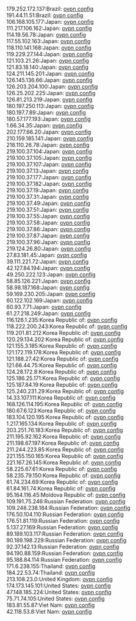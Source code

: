 179.252.172.137:Brazil: [ovpn config](vpn/179_252_172_137.ovpn)  
191.44.11.51:Brazil: [ovpn config](vpn/191_44_11_51.ovpn)  
106.168.105.177:Japan: [ovpn config](vpn/106_168_105_177.ovpn)  
111.217.106.162:Japan: [ovpn config](vpn/111_217_106_162.ovpn)  
114.19.56.78:Japan: [ovpn config](vpn/114_19_56_78.ovpn)  
117.55.102.163:Japan: [ovpn config](vpn/117_55_102_163.ovpn)  
118.110.141.168:Japan: [ovpn config](vpn/118_110_141_168.ovpn)  
119.229.27.144:Japan: [ovpn config](vpn/119_229_27_144.ovpn)  
121.103.21.26:Japan: [ovpn config](vpn/121_103_21_26.ovpn)  
121.83.18.140:Japan: [ovpn config](vpn/121_83_18_140.ovpn)  
124.211.145.201:Japan: [ovpn config](vpn/124_211_145_201.ovpn)  
126.145.136.66:Japan: [ovpn config](vpn/126_145_136_66.ovpn)  
126.203.204.100:Japan: [ovpn config](vpn/126_203_204_100.ovpn)  
126.25.202.225:Japan: [ovpn config](vpn/126_25_202_225.ovpn)  
126.81.213.219:Japan: [ovpn config](vpn/126_81_213_219.ovpn)  
180.197.250.113:Japan: [ovpn config](vpn/180_197_250_113.ovpn)  
180.197.7.89:Japan: [ovpn config](vpn/180_197_7_89.ovpn)  
180.57.177.193:Japan: [ovpn config](vpn/180_57_177_193.ovpn)  
1.66.34.35:Japan: [ovpn config](vpn/1_66_34_35.ovpn)  
202.177.66.20:Japan: [ovpn config](vpn/202_177_66_20.ovpn)  
210.159.185.141:Japan: [ovpn config](vpn/210_159_185_141.ovpn)  
218.110.26.78:Japan: [ovpn config](vpn/218_110_26_78.ovpn)  
219.100.37.104:Japan: [ovpn config](vpn/219_100_37_104.ovpn)  
219.100.37.105:Japan: [ovpn config](vpn/219_100_37_105.ovpn)  
219.100.37.107:Japan: [ovpn config](vpn/219_100_37_107.ovpn)  
219.100.37.13:Japan: [ovpn config](vpn/219_100_37_13.ovpn)  
219.100.37.177:Japan: [ovpn config](vpn/219_100_37_177.ovpn)  
219.100.37.182:Japan: [ovpn config](vpn/219_100_37_182.ovpn)  
219.100.37.19:Japan: [ovpn config](vpn/219_100_37_19.ovpn)  
219.100.37.31:Japan: [ovpn config](vpn/219_100_37_31.ovpn)  
219.100.37.49:Japan: [ovpn config](vpn/219_100_37_49.ovpn)  
219.100.37.51:Japan: [ovpn config](vpn/219_100_37_51.ovpn)  
219.100.37.55:Japan: [ovpn config](vpn/219_100_37_55.ovpn)  
219.100.37.58:Japan: [ovpn config](vpn/219_100_37_58.ovpn)  
219.100.37.86:Japan: [ovpn config](vpn/219_100_37_86.ovpn)  
219.100.37.87:Japan: [ovpn config](vpn/219_100_37_87.ovpn)  
219.100.37.96:Japan: [ovpn config](vpn/219_100_37_96.ovpn)  
219.124.26.80:Japan: [ovpn config](vpn/219_124_26_80.ovpn)  
27.83.181.45:Japan: [ovpn config](vpn/27_83_181_45.ovpn)  
39.111.221.72:Japan: [ovpn config](vpn/39_111_221_72.ovpn)  
42.127.84.194:Japan: [ovpn config](vpn/42_127_84_194.ovpn)  
49.250.222.123:Japan: [ovpn config](vpn/49_250_222_123.ovpn)  
58.85.126.221:Japan: [ovpn config](vpn/58_85_126_221.ovpn)  
58.98.187.168:Japan: [ovpn config](vpn/58_98_187_168.ovpn)  
59.169.230.205:Japan: [ovpn config](vpn/59_169_230_205.ovpn)  
60.122.102.169:Japan: [ovpn config](vpn/60_122_102_169.ovpn)  
60.93.7.71:Japan: [ovpn config](vpn/60_93_7_71.ovpn)  
61.27.218.249:Japan: [ovpn config](vpn/61_27_218_249.ovpn)  
116.126.1.235:Korea Republic of: [ovpn config](vpn/116_126_1_235.ovpn)  
118.222.200.243:Korea Republic of: [ovpn config](vpn/118_222_200_243.ovpn)  
119.201.81.212:Korea Republic of: [ovpn config](vpn/119_201_81_212.ovpn)  
120.29.134.202:Korea Republic of: [ovpn config](vpn/120_29_134_202.ovpn)  
121.155.3.185:Korea Republic of: [ovpn config](vpn/121_155_3_185.ovpn)  
121.172.119.178:Korea Republic of: [ovpn config](vpn/121_172_119_178.ovpn)  
121.188.27.42:Korea Republic of: [ovpn config](vpn/121_188_27_42.ovpn)  
121.66.44.75:Korea Republic of: [ovpn config](vpn/121_66_44_75.ovpn)  
124.28.172.8:Korea Republic of: [ovpn config](vpn/124_28_172_8.ovpn)  
125.186.25.171:Korea Republic of: [ovpn config](vpn/125_186_25_171.ovpn)  
125.187.84.19:Korea Republic of: [ovpn config](vpn/125_187_84_19.ovpn)  
125.240.231.29:Korea Republic of: [ovpn config](vpn/125_240_231_29.ovpn)  
14.33.107.111:Korea Republic of: [ovpn config](vpn/14_33_107_111.ovpn)  
168.126.114.195:Korea Republic of: [ovpn config](vpn/168_126_114_195.ovpn)  
180.67.6.123:Korea Republic of: [ovpn config](vpn/180_67_6_123.ovpn)  
183.104.120.195:Korea Republic of: [ovpn config](vpn/183_104_120_195.ovpn)  
1.217.165.134:Korea Republic of: [ovpn config](vpn/1_217_165_134.ovpn)  
203.251.76.183:Korea Republic of: [ovpn config](vpn/203_251_76_183.ovpn)  
211.195.92.162:Korea Republic of: [ovpn config](vpn/211_195_92_162.ovpn)  
211.198.67.197:Korea Republic of: [ovpn config](vpn/211_198_67_197.ovpn)  
211.244.223.85:Korea Republic of: [ovpn config](vpn/211_244_223_85.ovpn)  
221.155.150.165:Korea Republic of: [ovpn config](vpn/221_155_150_165.ovpn)  
221.167.26.145:Korea Republic of: [ovpn config](vpn/221_167_26_145.ovpn)  
58.225.67.61:Korea Republic of: [ovpn config](vpn/58_225_67_61.ovpn)  
58.235.79.150:Korea Republic of: [ovpn config](vpn/58_235_79_150.ovpn)  
61.74.234.69:Korea Republic of: [ovpn config](vpn/61_74_234_69.ovpn)  
61.84.161.74:Korea Republic of: [ovpn config](vpn/61_84_161_74.ovpn)  
95.164.116.45:Moldova Republic of: [ovpn config](vpn/95_164_116_45.ovpn)  
109.191.75.246:Russian Federation: [ovpn config](vpn/109_191_75_246.ovpn)  
109.248.238.184:Russian Federation: [ovpn config](vpn/109_248_238_184.ovpn)  
176.50.104.110:Russian Federation: [ovpn config](vpn/176_50_104_110.ovpn)  
176.51.81.119:Russian Federation: [ovpn config](vpn/176_51_81_119.ovpn)  
5.137.27.169:Russian Federation: [ovpn config](vpn/5_137_27_169.ovpn)  
89.189.103.117:Russian Federation: [ovpn config](vpn/89_189_103_117.ovpn)  
90.189.198.229:Russian Federation: [ovpn config](vpn/90_189_198_229.ovpn)  
92.37.142.13:Russian Federation: [ovpn config](vpn/92_37_142_13.ovpn)  
94.190.88.159:Russian Federation: [ovpn config](vpn/94_190_88_159.ovpn)  
95.188.84.114:Russian Federation: [ovpn config](vpn/95_188_84_114.ovpn)  
171.6.238.155:Thailand: [ovpn config](vpn/171_6_238_155.ovpn)  
184.22.53.74:Thailand: [ovpn config](vpn/184_22_53_74.ovpn)  
213.108.23.0:United Kingdom: [ovpn config](vpn/213_108_23_0.ovpn)  
174.173.145.101:United States: [ovpn config](vpn/174_173_145_101.ovpn)  
47.148.185.224:United States: [ovpn config](vpn/47_148_185_224.ovpn)  
75.71.74.105:United States: [ovpn config](vpn/75_71_74_105.ovpn)  
183.81.55.87:Viet Nam: [ovpn config](vpn/183_81_55_87.ovpn)  
42.118.53.8:Viet Nam: [ovpn config](vpn/42_118_53_8.ovpn)  
